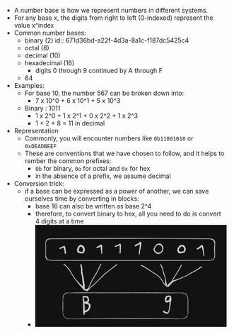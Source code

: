 - A number base is how we represent numbers in different systems.
- For any base x, the digits from right to left (0-indexed) represent the value x^index
- Common number bases:
	- binary (2)
	  id:: 671d36bd-a22f-4d3a-8a1c-f187dc5425c4
	- octal (8)
	- decimal (10)
	- hexadecimal (16)
		- digits 0 through 9 continued by A through F
	- 64
- Examples:
	- For base 10, the number 567 can be broken down into:
		- 7 x 10^0 + 6 x 10^1 + 5 x 10^3
	- Binary : 1011
		- 1 x 2^0 + 1 x 2^1 + 0 x 2^2 + 1 x 2^3
		- 1 + 2 + 8 = 11 in decimal
- Representation
	- Commonly, you will encounter numbers like `0b11001010` or `0xDEADBEEF`
	- These are conventions that we have chosen to follow, and it helps to rember the common prefixes:
		- `0b` for binary, `0o` for octal and `0x` for hex
		- in the absence of a prefix, we assume decimal
- Conversion trick:
	- if a base can be expressed as a power of another, we can save ourselves time by converting in blocks:
		- base 16 can also be written as base 2^4
		- therefore, to convert binary to hex, all you need to do is convert 4 digits at a time
		- ![image.png](../assets/image_1729971611335_0.png)